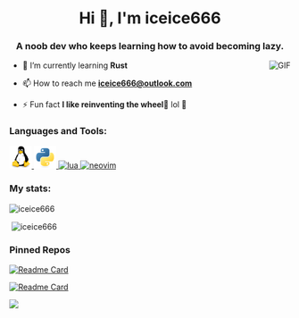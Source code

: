 <h1 align="center">Hi 👋, I'm iceice666</h1>
<h3 align="center">A noob dev who keeps learning how to avoid becoming lazy.</h3>
<img align="right" alt="GIF" src="https://raw.githubusercontent.com/JoeyBling/JoeyBling/master/pic/pusheencode.gif" />

- 🌱 I’m currently learning **Rust**

- 📫 How to reach me **iceice666@outlook.com**

- ⚡ Fun fact **I like reinventing the wheel🛞** lol 🥳


<h3 align="left">Languages and Tools:</h3>
<p align="left">
<a href="https://www.linux.org/" target="_blank" rel="noreferrer"> 
<img src="https://raw.githubusercontent.com/devicons/devicon/master/icons/linux/linux-original.svg" alt="linux" width="40" height="40"/> 
</a>

<a href="https://www.python.org" target="_blank" rel="noreferrer">
<img src="https://raw.githubusercontent.com/devicons/devicon/master/icons/python/python-original.svg" alt="python" width="40" height="40"/> 
</a>

<a href="https://www.lua.org/" target="_blank" rel="noreferrer">
<img src="https://cdn.jsdelivr.net/gh/devicons/devicon/icons/lua/lua-plain-wordmark.svg" alt="lua" width="40" height="40"/>
</a>

<a href="https://neovim.io/" target="_blank" rel="noreferrer">
<img src="https://www.vectorlogo.zone/logos/neovimio/neovimio-icon.svg" alt="neovim" width="40" height="40"/>
</a>
</p>


<h3 align="left">My stats:</h3>
<p><img align="center" src="https://github-readme-stats.vercel.app/api/top-langs?username=iceice666&hide=javascript&show_icons=true&locale=en&layout=compact&theme=tokyonight" alt="iceice666" />

<p>&nbsp;<img align="center" src="https://github-readme-stats.vercel.app/api?username=iceice666&show_icons=true&locale=en&theme=tokyonight" alt="iceice666" /></p>

<h3 align="left">Pinned Repos</h3>

[![Readme Card](https://github-readme-stats.vercel.app/api/pin/?username=iceice666&repo=dotfiles&show_owner=true&theme=tokyonight)](https://github.com/iceice666/dotfiles)

[![Readme Card](https://github-readme-stats.vercel.app/api/pin/?username=iceice666&repo=nvim&show_owner=true&theme=tokyonight)](https://github.com/iceice666/nvim)


<a href="https://github.com/iceice666/kusa.player.python">
<img src="https://github-readme-stats.vercel.app/api/pin/?username=iceice666&repo=kusa.player.python&show_owner=true&theme=tokyonight"/>
</a>
